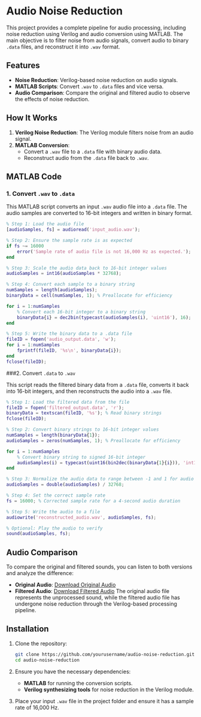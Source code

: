 # Audio Noise Reduction

This project provides a complete pipeline for audio processing, including noise reduction using Verilog and audio conversion using MATLAB. The main objective is to filter noise from audio signals, convert audio to binary `.data` files, and reconstruct it into `.wav` format.

## Features
- **Noise Reduction**: Verilog-based noise reduction on audio signals.
- **MATLAB Scripts**: Convert `.wav` to `.data` files and vice versa.
- **Audio Comparison**: Compare the original and filtered audio to observe the effects of noise reduction.

## How It Works

1. **Verilog Noise Reduction**: The Verilog module filters noise from an audio signal.
2. **MATLAB Conversion**: 
    - Convert a `.wav` file to a `.data` file with binary audio data.
    - Reconstruct audio from the `.data` file back to `.wav`.

## MATLAB Code

### 1. Convert `.wav` to `.data`

This MATLAB script converts an input `.wav` audio file into a `.data` file. The audio samples are converted to 16-bit integers and written in binary format.

```matlab
% Step 1: Load the audio file
[audioSamples, fs] = audioread('input_audio.wav');

% Step 2: Ensure the sample rate is as expected
if fs ~= 16000
    error('Sample rate of audio file is not 16,000 Hz as expected.');
end

% Step 3: Scale the audio data back to 16-bit integer values
audioSamples = int16(audioSamples * 32768);

% Step 4: Convert each sample to a binary string
numSamples = length(audioSamples);
binaryData = cell(numSamples, 1); % Preallocate for efficiency

for i = 1:numSamples
    % Convert each 16-bit integer to a binary string
    binaryData{i} = dec2bin(typecast(audioSamples(i), 'uint16'), 16);
end

% Step 5: Write the binary data to a .data file
fileID = fopen('audio_output.data', 'w');
for i = 1:numSamples
    fprintf(fileID, '%s\n', binaryData{i});
end
fclose(fileID);
```

###2.  Convert `.data` to `.wav`

This script reads the filtered binary data from a `.data` file, converts it back into 16-bit integers, and then reconstructs the audio into a `.wav` file.

```matlab
% Step 1: Load the filtered data from the file
fileID = fopen('filtered_output.data', 'r');
binaryData = textscan(fileID, '%s'); % Read binary strings
fclose(fileID);

% Step 2: Convert binary strings to 16-bit integer values
numSamples = length(binaryData{1});
audioSamples = zeros(numSamples, 1); % Preallocate for efficiency

for i = 1:numSamples
    % Convert binary string to signed 16-bit integer
    audioSamples(i) = typecast(uint16(bin2dec(binaryData{1}{i})), 'int16');
end

% Step 3: Normalize the audio data to range between -1 and 1 for audio playback
audioSamples = double(audioSamples) / 32768;

% Step 4: Set the correct sample rate
fs = 16000; % Corrected sample rate for a 4-second audio duration

% Step 5: Write the audio to a file
audiowrite('reconstructed_audio.wav', audioSamples, fs);

% Optional: Play the audio to verify
sound(audioSamples, fs);
```

## Audio Comparison

To compare the original and filtered sounds, you can listen to both versions and analyze the difference:

- **Original Audio**: [Download Original Audio](https://drive.google.com/file/d/12zaoclxjfx3xI8_LUxoB2lokXbpoJV9W/view?usp=sharing)
- **Filtered Audio**: [Download Filtered Audio](https://drive.google.com/file/d/1Or-MKGpYhhckNq28m_zgJrI-DjA16GMn/view?usp=sharing)
The original audio file represents the unprocessed sound, while the filtered audio file has undergone noise reduction through the Verilog-based processing pipeline.

## Installation

1. Clone the repository:

    ```bash
    git clone https://github.com/yourusername/audio-noise-reduction.git
    cd audio-noise-reduction
    ```

2. Ensure you have the necessary dependencies:
    - **MATLAB** for running the conversion scripts.
    - **Verilog synthesizing tools** for noise reduction in the Verilog module.

3. Place your input `.wav` file in the project folder and ensure it has a sample rate of 16,000 Hz.

